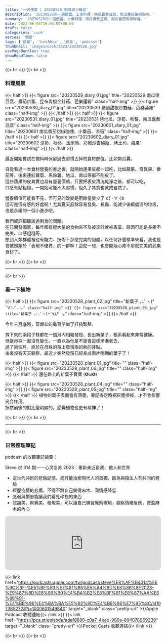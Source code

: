 ```yaml
---
title: '一週便當 | 20230528 剩食減少練習'
description: '20230528的一週便當。上桌料理：南瓜囊煮豆腐、南瓜番茄甜椒咖哩。'
summary: '20230528的一週便當。上桌料理：南瓜囊煮豆腐、南瓜番茄甜椒咖哩。'
date: 2023-06-05T10:00:00+08:00
draft: false
categories: 'cook'
series: '便當'
tags: ['便當', 'lunchbox', '蔬食', 'podcast']
thumbnail: 'images/cook/2023/20230528.jpg'
usePageBundles: true
showReadTime: false
---
```


{{< br >}}
{{< br >}}

### 料理風景

{{< half >}}
{{< figure src="20230529_diary_01.jpg" title="20230529 南瓜燒豆腐、番茄炒蛋、昆布青椒金針菇、芭樂蓮霧" class="half-img" >}}
{{< figure src="20230530_diary_01.jpg" title="20230530 糖醋甜椒炒雙菇、芭樂蓮霧" class="half-img" >}}
{{< /half >}}
{{< half >}}
{{< figure src="20230531_diary_01.jpg" title="20230531 烤地瓜、涼筍、秋葵、南瓜囊煮豆腐" class="half-img" >}}
{{< figure src="20230601_diary_01.jpg" title="20230601 南瓜番茄甜椒咖哩、小番茄、涼筍" class="half-img" >}}
{{< /half >}}
{{< half >}}
{{< figure src="20230602_diary_01.jpg" title="20230602 涼筍、秋葵、玉米筍、彩椒炒杏鮑菇、烤土司、蘋果" class="half-img" >}}
{{< /half >}}

最近開始嘗試在備料時保留過去習慣丟掉的食材部位，比如南瓜囊。

自從看過一本食材營養的書之後，就開始連果皮都一起吃，比如蘋果、奇異果、番茄等，後來連紅蘿蔔、馬鈴薯、地瓜、南瓜等都不削皮了。
\
這些蔬果的皮其實也具有營養價值，只要把表皮清洗乾淨之後，都可以吃，
\
口感有點粗糙，一開始可能不太習慣，但久了其實也就成自然了。

營養價值可能看不見，但可見的改變是廚餘量變少了 d(`･∀･)b
\
這可是很有感的好處啊！尤其夏天廚餘容易發臭、長蟲，能減少後續處理的垃圾，也是永續的一個小進步吧。

我們或許都聽說過剩食的問題。
\
在已開發國家，每年都有極大量的食物來不及被烹飪就被丟棄，原因可能是長相不完美、口感粗糙等，
\
想到人類群體裡也有能力、技術不那麼完美的個體，以任何評量標準來看，我也是會被歸類於「表現不優異」的一群啊！這麼一想，也會開始心疼不那麼完美的蔬果食材了。

{{< br >}}
{{< br >}}

---

{{< br >}}

### 看一下植物

{{< half >}}
{{< figure src="20230528_plant_02.jpg" title="新葉子 ｡:.ﾟヽ(*´∀`)ﾉﾟ.:｡" class="half-img" >}}
{{< figure src="20230528_plant_03.jpg" title="新葉子 ｡:.ﾟヽ(*´∀`)ﾉﾟ.:｡" class="half-img" >}}
{{< /half >}}

今年三月底時，幫爆盆的龜背芋做了扦插繁殖。

剪下來的兩段子株都在一個月內相繼發根、長出新葉子，根系看起來非常健康。
\
但是母株一直沒有變化，一直以為他是不是會這樣漸漸老去，
\
過了兩個月，終於在母株的莖上發現兩的新的芽點。
\
後來沒有天天觀察，最近才突然發現已經長成兩片明顯的葉子了！

{{< half >}}
{{< figure src="20230528_plant_01.jpg" title="" class="half-img" >}}
{{< figure src="20230528_plant_06.jpg" title="" class="half-img" >}}
{{< /half >}}
還在路上的新葉子寶寶 (✪ω✪)

{{< half >}}
{{< figure src="20230528_plant_04.jpg" title="" class="half-img" >}}
{{< figure src="20230528_plant_05.jpg" title="" class="half-img" >}}
{{< /half >}}
植物的葉子表面會有落塵，要記得定時把灰塵擦掉，才不會影響光合作用。
\
擦拭前後的對比蠻明顯的，感覺植物也更有精神了！

{{< br >}}
{{< br >}}

---

{{< br >}}

### 日常整理筆記

podcast 的收聽筆記摘要：

Steve 说 314 期——心灵复苏 2023：重新亲近自我、他人和世界

- 這世代共同的悲傷記憶，或許能治癒現代人的孤獨，因為與陌生人有共同的體驗
- 經歷疫情的悲傷，不得不將自己變得麻木、同情感降低
- 脆弱與憤怒能讓我們看見珍視的東西
- 認識美、察覺美、發現美，可以讓自己練習覺察環境，觀察情緒反應，豐盈麻木的內心

<iframe title="Steve说314期——心灵复苏2023：重新亲近自我、他人和世界" allow="autoplay *; encrypted-media *; fullscreen *; clipboard-write" frameborder="0" height="175" style="width:100%;max-width:660px;overflow:hidden;border-radius:10px;" sandbox="allow-forms allow-popups allow-same-origin allow-scripts allow-storage-access-by-user-activation allow-top-navigation-by-user-activation" src="https://embed.podcasts.apple.com/tw/podcast/steve说314期-心灵复苏2023-重新亲近自我-他人和世界/id1073852728?i=1000601549840"></iframe>

{{< link href="https://podcasts.apple.com/tw/podcast/steve%E8%AF%B4314%E6%9C%9F-%E5%BF%83%E7%81%B5%E5%A4%8D%E8%8B%8F2023-%E9%87%8D%E6%96%B0%E4%BA%B2%E8%BF%91%E8%87%AA%E6%88%91-%E4%BB%96%E4%BA%BA%E5%92%8C%E4%B8%96%E7%95%8C/id1073852728?i=1000601549840" target="_blank" class="pretty-url" >}}Apple Podcast 收聽連結{{< /link >}}
{{< link href="https://pca.st/episode/adef8880-c0a7-4eed-980e-804078969339" target="_blank" class="pretty-url" >}}Pocket Casts 收聽連結{{< /link >}}

{{< br >}}
{{< br >}}
